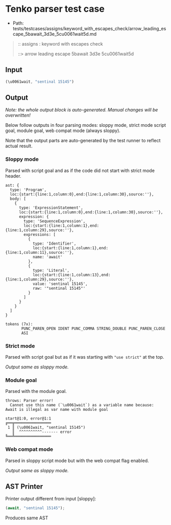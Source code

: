 # Tenko parser test case

- Path: tests/testcases/assigns/keyword_with_escapes_check/arrow_leading_escape_5bawait_3d3e_5cu0061wait5d.md

> :: assigns : keyword with escapes check
>
> ::> arrow leading escape 5bawait 3d3e 5cu0061wait5d

## Input

`````js
(\u0061wait, "sentinal 15145")
`````

## Output

_Note: the whole output block is auto-generated. Manual changes will be overwritten!_

Below follow outputs in four parsing modes: sloppy mode, strict mode script goal, module goal, web compat mode (always sloppy).

Note that the output parts are auto-generated by the test runner to reflect actual result.

### Sloppy mode

Parsed with script goal and as if the code did not start with strict mode header.

`````
ast: {
  type: 'Program',
  loc:{start:{line:1,column:0},end:{line:1,column:30},source:''},
  body: [
    {
      type: 'ExpressionStatement',
      loc:{start:{line:1,column:0},end:{line:1,column:30},source:''},
      expression: {
        type: 'SequenceExpression',
        loc:{start:{line:1,column:1},end:{line:1,column:29},source:''},
        expressions: [
          {
            type: 'Identifier',
            loc:{start:{line:1,column:1},end:{line:1,column:11},source:''},
            name: 'await'
          },
          {
            type: 'Literal',
            loc:{start:{line:1,column:13},end:{line:1,column:29},source:''},
            value: 'sentinal 15145',
            raw: '"sentinal 15145"'
          }
        ]
      }
    }
  ]
}

tokens (7x):
       PUNC_PAREN_OPEN IDENT PUNC_COMMA STRING_DOUBLE PUNC_PAREN_CLOSE
       ASI
`````

### Strict mode

Parsed with script goal but as if it was starting with `"use strict"` at the top.

_Output same as sloppy mode._

### Module goal

Parsed with the module goal.

`````
throws: Parser error!
  Cannot use this name (`\u0061wait`) as a variable name because: Await is illegal as var name with module goal

start@1:0, error@1:1
╔══╦════════════════
 1 ║ (\u0061wait, "sentinal 15145")
   ║  ^^^^^^^^^^------- error
╚══╩════════════════

`````


### Web compat mode

Parsed in sloppy script mode but with the web compat flag enabled.

_Output same as sloppy mode._

## AST Printer

Printer output different from input [sloppy]:

````js
(await, "sentinal 15145");
````

Produces same AST
